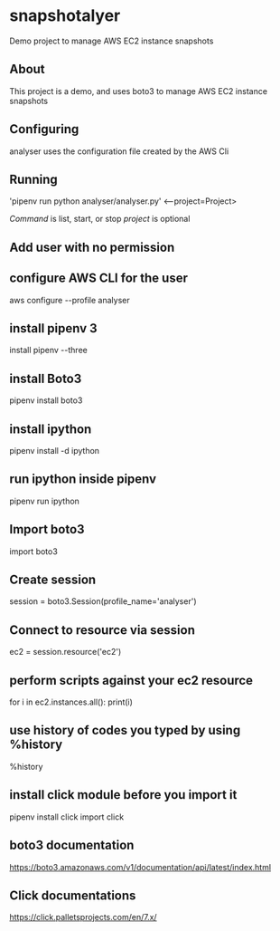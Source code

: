 # snapshotalyer
Demo project to manage AWS EC2 instance snapshots

## About
This project is a demo, and uses boto3 to manage AWS EC2 instance snapshots

## Configuring

analyser uses the configuration file created by the AWS Cli

## Running

'pipenv run python analyser/analyser.py'
<--project=Project>

*Command* is list, start, or stop
*project* is optional


## Add user with no permission
## configure AWS CLI for the user
aws configure --profile analyser
## install pipenv 3
install pipenv --three
## install Boto3
pipenv install boto3
## install ipython
pipenv install -d ipython
## run ipython inside pipenv
pipenv run ipython
## Import boto3
import boto3
## Create session
session = boto3.Session(profile_name='analyser')
## Connect to resource via session
ec2 = session.resource('ec2')
## perform scripts against your ec2 resource
 for i in ec2.instances.all():
     print(i)

## use history of codes you typed by using %history
%history

## install click module before you import it
pipenv install click
import click

## boto3 documentation
https://boto3.amazonaws.com/v1/documentation/api/latest/index.html

## Click documentations
https://click.palletsprojects.com/en/7.x/

